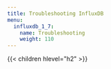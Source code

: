 ```yaml
---
title: Troubleshooting InfluxDB
menu:
  influxdb_1_7:
    name: Troubleshooting
    weight: 110
---
```


{{< children hlevel="h2" >}}
